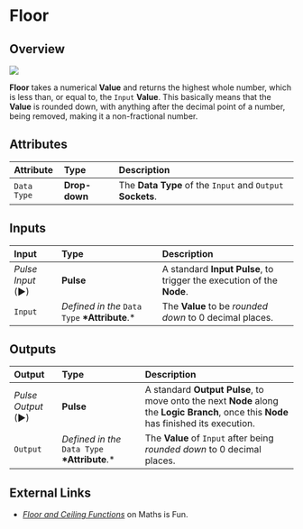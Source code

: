 # Floor

## Overview

![](../../.gitbook/assets/node-floor.png)

**Floor** takes a numerical **Value** and returns the highest whole number, which is less than, or equal to, the `Input` **Value**. This basically means that the **Value** is rounded down, with anything after the decimal point of a number, being removed, making it a non-fractional number.

## Attributes

| Attribute | Type | Description |
| :--- | :--- | :--- |
| `Data Type` | **Drop-down** | The **Data Type** of the `Input` and `Output` **Sockets**. |

## Inputs

| Input | Type | Description |
| :--- | :--- | :--- |
| _Pulse Input_ \(►\) | **Pulse** | A standard **Input Pulse**, to trigger the execution of the **Node**. |
| `Input` | _Defined in the_ `Data Type` **\*Attribute**.\* | The **Value** to be _rounded down_ to 0 decimal places. |

## Outputs

| Output | Type | Description |
| :--- | :--- | :--- |
| _Pulse Output_ \(►\) | **Pulse** | A standard **Output Pulse**, to move onto the next **Node** along the **Logic Branch**, once this **Node** has finished its execution. |
| `Output` | _Defined in the_ `Data Type` **\*Attribute**.\* | The **Value** of `Input` after being _rounded down_ to 0 decimal places. |

## External Links

* [_Floor and Ceiling Functions_](https://www.mathsisfun.com/sets/function-floor-ceiling.html) on Maths is Fun.

